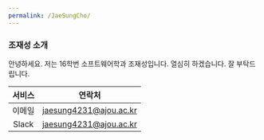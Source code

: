 ```yaml
---
permalink: /JaeSungCho/
---
```


### 조재성 소개
안녕하세요. 저는 16학번 소프트웨어학과 조재성입니다. 
열심히 하겠습니다. 잘 부탁드립니다.

|서비스|연락처|
|:------:|:---:|
|이메일|jaesung4231@ajou.ac.kr|
|Slack|jaesung4231@ajou.ac.kr|

